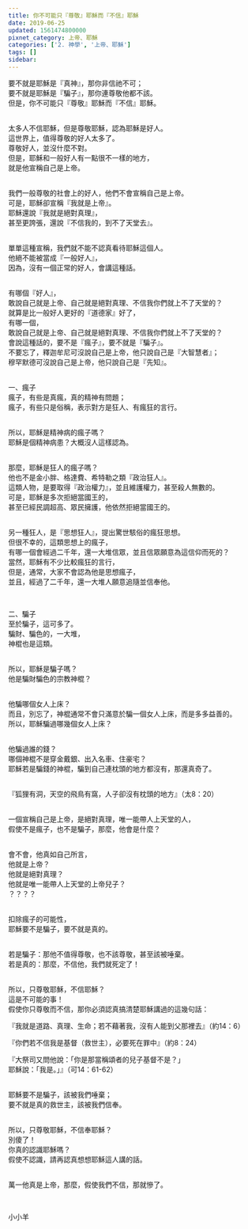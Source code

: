 ```yaml
---
title: 你不可能只『尊敬』耶穌而『不信』耶穌
date: 2019-06-25
updated: 1561474800000
pixnet_category: 上帝、耶穌
categories: ['2. 神學', '上帝、耶穌']
tags: []
sidebar: 
---
```


<p>要不就是耶穌是『真神』，那你非信祂不可；<br/>
要不就是耶穌是『騙子』，那你連尊敬他都不該。<br/>
但是，你不可能只『尊敬』耶穌而『不信』耶穌。</p>
<p><br/>
太多人不信耶穌，但是尊敬耶穌，認為耶穌是好人。<br/>
這世界上，值得尊敬的好人太多了。<br/>
尊敬好人，並沒什麼不對。<br/>
但是，耶穌和一般好人有一點很不一樣的地方，<br/>
就是他宣稱自己是上帝。</p>
<p><br/>
我們一般尊敬的社會上的好人，他們不會宣稱自己是上帝。<br/>
可是，耶穌卻宣稱『我就是上帝』。<br/>
耶穌還說『我就是絕對真理』，<br/>
甚至更誇張，還說『不信我的，到不了天堂去』。</p>
<p><br/>
單單這種宣稱，我們就不能不認真看待耶穌這個人。<br/>
他絕不能被當成『一般好人』，<br/>
因為，沒有一個正常的好人，會講這種話。</p>
<p><br/>
有哪個『好人』，<br/>
敢說自己就是上帝、自己就是絕對真理、不信我你們就上不了天堂的？<br/>
就算是比一般好人更好的『道德家』好了，<br/>
有哪一個，<br/>
敢說自己就是上帝、自己就是絕對真理、不信我你們就上不了天堂的？<br/>
會說這種話的，要不是『瘋子』，要不就是『騙子』。<br/>
不要忘了，釋迦牟尼可沒說自己是上帝，他只說自己是『大智慧者』；<br/>
穆罕默德可沒說自己是上帝，他只說自己是『先知』。</p>
<p><br/>
一、瘋子<br/>
瘋子，有些是真瘋，真的精神有問題；<br/>
瘋子，有些只是俗稱，表示對方是狂人、有瘋狂的言行。</p>
<p><br/>
所以，耶穌是精神病的瘋子嗎？<br/>
耶穌是個精神病患？大概沒人這樣認為。</p>
<p><br/>
那麼，耶穌是狂人的瘋子嗎？<br/>
他也不是金小胖、格達費、希特勒之類『政治狂人』。<br/>
這類人物，是要取得『政治權力』，並且維護權力，甚至殺人無數的。<br/>
可是，耶穌是多次拒絕當國王的，<br/>
甚至已經民調超高、眾民擁護，他依然拒絕當國王的。</p>
<p><br/>
另一種狂人，是『思想狂人』，提出驚世駭俗的瘋狂思想。<br/>
但很不幸的，這類思想上的瘋子，<br/>
有哪一個會經過二千年，還一大堆信眾，並且信眾願意為這信仰而死的？<br/>
當然，耶穌有不少比較瘋狂的言行，<br/>
但是，通常，大家不會認為他是思想瘋子，<br/>
並且，經過了二千年，還一大堆人願意追隨並信奉他。</p>
<p> </p>
<p>二、騙子<br/>
至於騙子，這可多了。<br/>
騙財、騙色的，一大堆，<br/>
神棍也是這類。</p>
<p><br/>
所以，耶穌是騙子嗎？<br/>
他是騙財騙色的宗教神棍？</p>
<p><br/>
他騙哪個女人上床？<br/>
而且，別忘了，神棍通常不會只滿意於騙一個女人上床，而是多多益善的。<br/>
所以，耶穌騙過哪幾個女人上床？</p>
<p><br/>
他騙過誰的錢？<br/>
哪個神棍不是穿金戴銀、出入名車、住豪宅？<br/>
耶穌若是騙錢的神棍，騙到自己連枕頭的地方都沒有，那還真奇了。</p>
<p><br/>
『狐狸有洞，天空的飛鳥有窩，人子卻沒有枕頭的地方』（太8：20）</p>
<p><br/>
一個宣稱自己是上帝，是絕對真理，唯一能帶人上天堂的人，<br/>
假使不是瘋子，也不是騙子，那麼，他會是什麼？</p>
<p><br/>
會不會，他真如自己所言，<br/>
他就是上帝？<br/>
他就是絕對真理？<br/>
他就是唯一能帶人上天堂的上帝兒子？<br/>
？？？？</p>
<p><br/>
扣除瘋子的可能性，<br/>
耶穌要不是騙子，要不就是真的。</p>
<p><br/>
若是騙子：那他不值得尊敬，也不該尊敬，甚至該被唾棄。<br/>
若是真的：那麼，不信他，我們就死定了！</p>
<p><br/>
所以，只尊敬耶穌，不信耶穌？<br/>
這是不可能的事！<br/>
假使你只尊敬而不信，那你必須認真搞清楚耶穌講過的這幾句話：</p>
<p>『我就是道路、真理、生命；若不藉著我，沒有人能到父那裡去』（約14：6）</p>
<p>『你們若不信我是基督（救世主），必要死在罪中』（約8：24）</p>
<p>『大祭司又問他說：「你是那當稱頌者的兒子基督不是？」<br/>
耶穌說：「我是。」』（可14：61-62）</p>
<p><br/>
耶穌要不是騙子，該被我們唾棄；<br/>
要不就是真的救世主，該被我們信奉。</p>
<p><br/>
所以，只尊敬耶穌，不信奉耶穌？<br/>
別傻了！<br/>
你真的認識耶穌嗎？<br/>
假使不認識，請再認真想想耶穌這人講的話。</p>
<p><br/>
萬一他真是上帝，那麼，假使我們不信，那就慘了。</p>
<p> </p>
<p>小小羊</p>
